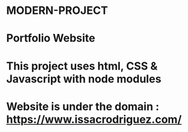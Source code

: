 # MODERN-PROJECT
# Portfolio Website
# This project uses html, CSS & Javascript with node modules
# Website is under the domain : https://www.issacrodriguez.com/
